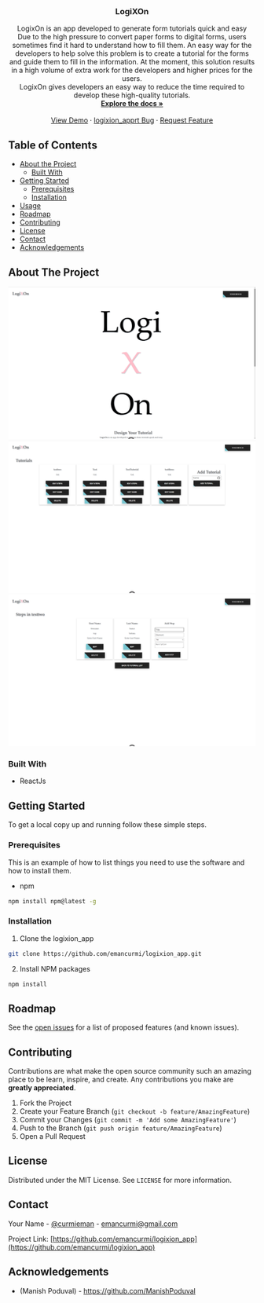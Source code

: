 


<!-- PROJECT LOGO -->
<br />
<p align="center">
  <!--<a href="https://github.com/emancurmi/logixion_app">
    <img src="images/logo.png" alt="Logo" width="80" height="80">
  </a>-->

   <h3 align="center">LogiXOn</h3>

  <p align="center">
    LogixOn is an app developed to generate form tutorials quick and easy<br/>
    Due to the high pressure to convert paper forms to digital forms, users sometimes find it hard to understand how to fill them. An easy way for the developers to help solve this problem is to create a tutorial for the forms and guide them to fill in the information. At the moment, this solution results in a high volume of extra work for the developers and higher prices for the users.<br/>
    LogixOn gives developers an easy way to reduce the time required to develop these high-quality tutorials.
    <br />
    <a href="https://github.com/emancurmi/logixion_app"><strong>Explore the docs »</strong></a>
    <br />
    <br />
    <a href="https://logixion-app.vercel.app/">View Demo</a>
    ·
    <a href="https://github.com/emancurmi/logixion_app/issues">logixion_apprt Bug</a>
    ·
    <a href="https://github.com/emancurmi/logixion_app/issues">Request Feature</a>
  </p>
</p>



<!-- TABLE OF CONTENTS -->
## Table of Contents

* [About the Project](#about-the-project)
  * [Built With](#built-with)
* [Getting Started](#getting-started)
  * [Prerequisites](#prerequisites)
  * [Installation](#installation)
* [Usage](#usage)
* [Roadmap](#roadmap)
* [Contributing](#contributing)
* [License](#license)
* [Contact](#contact)
* [Acknowledgements](#acknowledgements)



<!-- ABOUT THE PROJECT -->
## About The Project

![Logixion Home Page](https://github.com/emancurmi/logixion_app/blob/master/screenshots/homepage.png)
![Logixion Tours Page](https://github.com/emancurmi/logixion_app/blob/master/screenshots/add_tutorial.png)
![Logixion Steps Page](https://github.com/emancurmi/logixion_app/blob/master/screenshots/add_step.png)


### Built With

* ReactJs




<!-- GETTING STARTED -->
## Getting Started

To get a local copy up and running follow these simple steps.

### Prerequisites

This is an example of how to list things you need to use the software and how to install them.
* npm
```sh
npm install npm@latest -g
```

### Installation
 
1. Clone the logixion_app
```sh
git clone https://github.com/emancurmi/logixion_app.git
```
2. Install NPM packages
```sh
npm install
```


<!-- ROADMAP -->
## Roadmap

See the [open issues](https://github.com/emancurmi/logixion_app/issues) for a list of proposed features (and known issues).



<!-- CONTRIBUTING -->
## Contributing

Contributions are what make the open source community such an amazing place to be learn, inspire, and create. Any contributions you make are **greatly appreciated**.

1. Fork the Project
2. Create your Feature Branch (`git checkout -b feature/AmazingFeature`)
3. Commit your Changes (`git commit -m 'Add some AmazingFeature'`)
4. Push to the Branch (`git push origin feature/AmazingFeature`)
5. Open a Pull Request



<!-- LICENSE -->
## License

Distributed under the MIT License. See `LICENSE` for more information.



<!-- CONTACT -->
## Contact

Your Name - [@curmieman](https://twitter.com/curmieman) - emancurmi@gmail.com

Project Link: [https://github.com/emancurmi/logixion_app](https://github.com/emancurmi/logixion_app)



<!-- ACKNOWLEDGEMENTS -->
## Acknowledgements

* (Manish Poduval) - https://github.com/ManishPoduval



